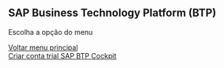 ## SAP Business Technology Platform (BTP)

Escolha a opção do menu

[Voltar menu principal](../)  
[Criar conta trial SAP BTP Cockpit](criar-conta-trial.md)  